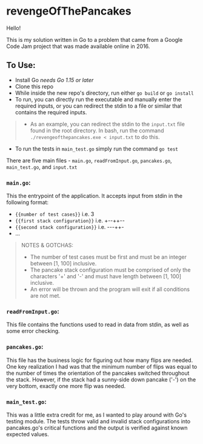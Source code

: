 # revengeOfThePancakes

Hello! 

This is my solution written in Go to a problem that came from a Google Code Jam project that was made available online in 2016.

## To Use:
* Install Go <i>needs Go 1.15 or later</i>
* Clone this repo
* While inside the new repo's directory, run either `go build` or `go install`
* To run, you can directly run the executable and manually enter the required inputs, or you can redirect the stdin to a file or similar that contains the required inputs.
>* As an example, you can redirect the stdin to the `input.txt` file found in the root directory. In bash, run the command `./revengeofthepancakes.exe < input.txt` to do this.
* To run the tests in `main_test.go` simply run the command `go test`

There are five main files - `main.go`, `readFromInput.go`, `pancakes.go`, `main_test.go`, and `input.txt`

### `main.go`:
This the entrypoint of the application. It accepts input from stdin in the following format:
* `{{number of test cases}}` i.e. 3
* `{{first stack configuration}}` i.e. +--++--
* `{{second stack configuration}}` i.e. ---++-
* ...
    
>NOTES & GOTCHAS:
>* The number of test cases must be first and must be an integer between [1, 100] inclusive. 
>* The pancake stack configuration must be comprised of only the characters '+' and '-' and must have length between [1, 100] inclusive.
>* An error will be thrown and the program will exit if all conditions are not met.

### `readFromInput.go`:
  This file contains the functions used to read in data from stdin, as well as some error checking.
  
### `pancakes.go`:
  This file has the business logic for figuring out how many flips are needed.
  One key realization I had was that the minimum number of flips was equal to the number of times the orientation of the pancakes switched throughout the stack.
  However, if the stack had a sunny-side down pancake ('-') on the very bottom, exactly one more flip was needed.

### `main_test.go`:
  This was a little extra credit for me, as I wanted to play around with Go's testing module.
  The tests throw valid and invalid stack configurations into pancakes.go's critical functions and the output is verified against known expected values.
